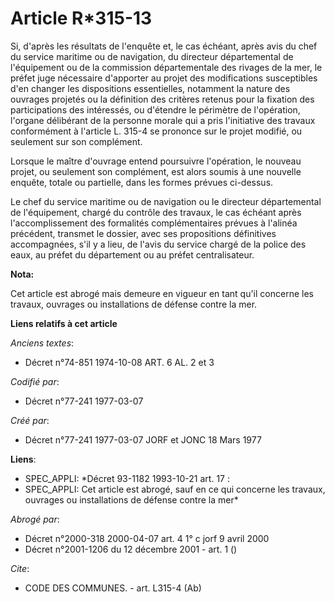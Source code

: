 # Article R*315-13

Si, d'après les résultats de l'enquête et, le cas échéant, après avis du chef du service maritime ou de navigation, du
directeur départemental de l'équipement ou de la commission départementale des rivages de la mer, le préfet juge nécessaire
d'apporter au projet des modifications susceptibles d'en changer les dispositions essentielles, notamment la nature des
ouvrages projetés ou la définition des critères retenus pour la fixation des participations des intéressés, ou d'étendre le
périmètre de l'opération, l'organe délibérant de la personne morale qui a pris l'initiative des travaux conformément à
l'article L. 315-4 se prononce sur le projet modifié, ou seulement sur son complément.

Lorsque le maître d'ouvrage entend poursuivre l'opération, le nouveau projet, ou seulement son complément, est alors soumis à
une nouvelle enquête, totale ou partielle, dans les formes prévues ci-dessus.

Le chef du service maritime ou de navigation ou le directeur départemental de l'équipement, chargé du contrôle des travaux,
le cas échéant après l'accomplissement des formalités complémentaires prévues à l'alinéa précédent, transmet le dossier, avec
ses propositions définitives accompagnées, s'il y a lieu, de l'avis du service chargé de la police des eaux, au préfet du
département ou au préfet centralisateur.

**Nota:**

Cet article est abrogé mais demeure en vigueur en tant qu'il concerne les travaux, ouvrages ou installations de défense
contre la mer.

**Liens relatifs à cet article**

_Anciens textes_:

  - Décret n°74-851 1974-10-08 ART. 6 AL. 2 et 3

_Codifié par_:

  - Décret n°77-241 1977-03-07

_Créé par_:

  - Décret n°77-241 1977-03-07 JORF et JONC 18 Mars 1977

**Liens**:

  - SPEC_APPLI: *Décret 93-1182 1993-10-21 art. 17 :
  - SPEC_APPLI: Cet article est abrogé, sauf en ce qui concerne les travaux, ouvrages ou installations de défense contre la mer*

_Abrogé par_:

  - Décret n°2000-318 2000-04-07 art. 4 1° c jorf 9 avril 2000
  - Décret n°2001-1206 du 12 décembre 2001 - art. 1 ()

_Cite_:

  - CODE DES COMMUNES. - art. L315-4 (Ab)
